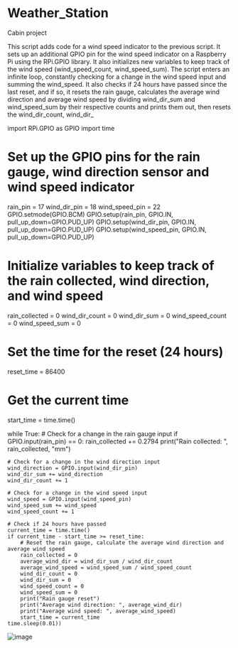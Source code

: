 # Weather_Station
Cabin project

This script adds code for a wind speed indicator to the previous script. It sets up an additional GPIO pin for the wind speed indicator on a Raspberry Pi using the RPi.GPIO library. It also initializes new variables to keep track of the wind speed (wind_speed_count, wind_speed_sum). The script enters an infinite loop, constantly checking for a change in the wind speed input and summing the wind_speed. It also checks if 24 hours have passed since the last reset, and if so, it resets the rain gauge, calculates the average wind direction and average wind speed by dividing wind_dir_sum and wind_speed_sum by their respective counts and prints them out, then resets the wind_dir_count, wind_dir_


import RPi.GPIO as GPIO
import time

# Set up the GPIO pins for the rain gauge, wind direction sensor and wind speed indicator
rain_pin = 17
wind_dir_pin = 18
wind_speed_pin = 22
GPIO.setmode(GPIO.BCM)
GPIO.setup(rain_pin, GPIO.IN, pull_up_down=GPIO.PUD_UP)
GPIO.setup(wind_dir_pin, GPIO.IN, pull_up_down=GPIO.PUD_UP)
GPIO.setup(wind_speed_pin, GPIO.IN, pull_up_down=GPIO.PUD_UP)

# Initialize variables to keep track of the rain collected, wind direction, and wind speed
rain_collected = 0
wind_dir_count = 0
wind_dir_sum = 0
wind_speed_count = 0
wind_speed_sum = 0

# Set the time for the reset (24 hours)
reset_time = 86400

# Get the current time
start_time = time.time()

while True:
    # Check for a change in the rain gauge input
    if GPIO.input(rain_pin) == 0:
        rain_collected += 0.2794
        print("Rain collected: ", rain_collected, "mm")
    
    # Check for a change in the wind direction input
    wind_direction = GPIO.input(wind_dir_pin)
    wind_dir_sum += wind_direction
    wind_dir_count += 1
    
    # Check for a change in the wind speed input
    wind_speed = GPIO.input(wind_speed_pin)
    wind_speed_sum += wind_speed
    wind_speed_count += 1
    
    # Check if 24 hours have passed
    current_time = time.time()
    if current_time - start_time >= reset_time:
        # Reset the rain gauge, calculate the average wind direction and average wind speed
        rain_collected = 0
        average_wind_dir = wind_dir_sum / wind_dir_count
        average_wind_speed = wind_speed_sum / wind_speed_count
        wind_dir_count = 0
        wind_dir_sum = 0
        wind_speed_count = 0
        wind_speed_sum = 0
        print("Rain gauge reset")
        print("Average wind direction: ", average_wind_dir)
        print("Average wind speed: ", average_wind_speed)
        start_time = current_time
    time.sleep(0.01))
![image](https://user-images.githubusercontent.com/59157736/212748075-9cdd1cbe-5a8d-45f5-b578-e057ff8b23a5.png)
